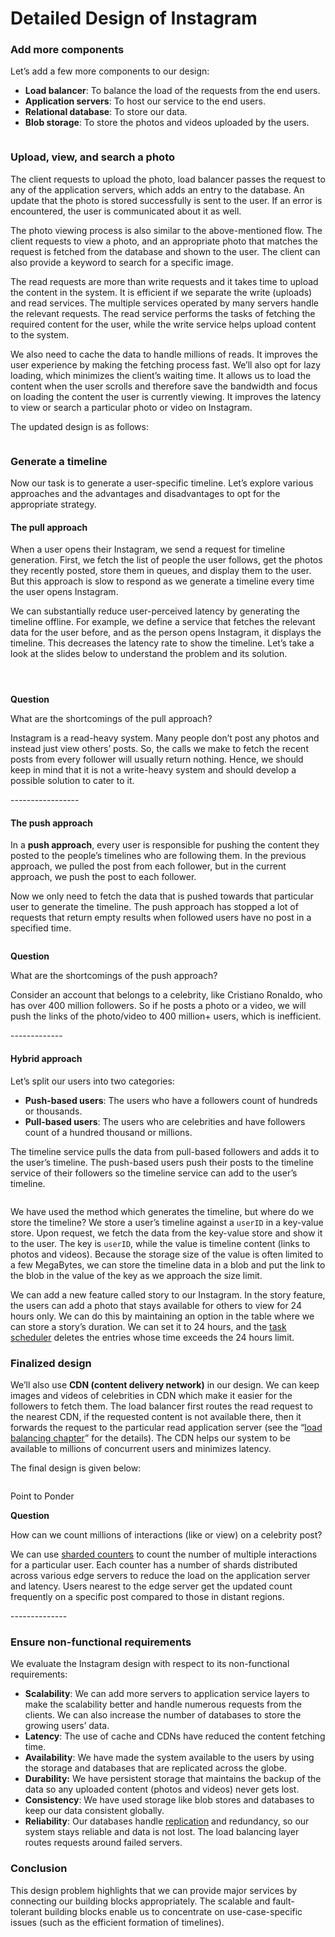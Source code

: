 # Detailed Design of Instagram

### Add more components <a href="#add-more-components-0" id="add-more-components-0"></a>

Let’s add a few more components to our design:

* **Load balancer**: To balance the load of the requests from the end users.
* **Application servers**: To host our service to the end users.
* **Relational database**: To store our data.
* **Blob storage**: To store the photos and videos uploaded by the users.

<figure><img src="https://kuweiguge.github.io/Grokking-Modern-System-Design-Interview-Gitbook/assets/Screenshot 2023-09-06 at 12.45.42 AM.png" alt=""><figcaption></figcaption></figure>

### Upload, view, and search a photo <a href="#upload-view-and-search-a-photo-0" id="upload-view-and-search-a-photo-0"></a>

The client requests to upload the photo, load balancer passes the request to any of the application servers, which adds an entry to the database. An update that the photo is stored successfully is sent to the user. If an error is encountered, the user is communicated about it as well.

The photo viewing process is also similar to the above-mentioned flow. The client requests to view a photo, and an appropriate photo that matches the request is fetched from the database and shown to the user. The client can also provide a keyword to search for a specific image.

The read requests are more than write requests and it takes time to upload the content in the system. It is efficient if we separate the write (uploads) and read services. The multiple services operated by many servers handle the relevant requests. The read service performs the tasks of fetching the required content for the user, while the write service helps upload content to the system.

We also need to cache the data to handle millions of reads. It improves the user experience by making the fetching process fast. We’ll also opt for lazy loading, which minimizes the client’s waiting time. It allows us to load the content when the user scrolls and therefore save the bandwidth and focus on loading the content the user is currently viewing. It improves the latency to view or search a particular photo or video on Instagram.

The updated design is as follows:

<figure><img src="https://kuweiguge.github.io/Grokking-Modern-System-Design-Interview-Gitbook/assets/Screenshot 2023-09-06 at 12.45.56 AM.png" alt=""><figcaption></figcaption></figure>

### Generate a timeline <a href="#generate-a-timeline-0" id="generate-a-timeline-0"></a>

Now our task is to generate a user-specific timeline. Let’s explore various approaches and the advantages and disadvantages to opt for the appropriate strategy.

#### The pull approach <a href="#the-pull-approach-1" id="the-pull-approach-1"></a>

When a user opens their Instagram, we send a request for timeline generation. First, we fetch the list of people the user follows, get the photos they recently posted, store them in queues, and display them to the user. But this approach is slow to respond as we generate a timeline every time the user opens Instagram.

We can substantially reduce user-perceived latency by generating the timeline offline. For example, we define a service that fetches the relevant data for the user before, and as the person opens Instagram, it displays the timeline. This decreases the latency rate to show the timeline. Let’s take a look at the slides below to understand the problem and its solution.

<figure><img src="https://kuweiguge.github.io/Grokking-Modern-System-Design-Interview-Gitbook/assets/Screenshot 2023-09-06 at 12.46.56 AM.png" alt=""><figcaption></figcaption></figure>

<figure><img src="https://kuweiguge.github.io/Grokking-Modern-System-Design-Interview-Gitbook/assets/Screenshot 2023-09-06 at 12.47.55 AM.png" alt=""><figcaption></figcaption></figure>

<figure><img src="https://kuweiguge.github.io/Grokking-Modern-System-Design-Interview-Gitbook/assets/Screenshot 2023-09-06 at 12.47.21 AM (1).png" alt=""><figcaption></figcaption></figure>

**Question**

What are the shortcomings of the pull approach?

Instagram is a read-heavy system. Many people don’t post any photos and instead just view others’ posts. So, the calls we make to fetch the recent posts from every follower will usually return nothing. Hence, we should keep in mind that it is not a write-heavy system and should develop a possible solution to cater to it.

\-----------------

#### The push approach <a href="#the-push-approach-0" id="the-push-approach-0"></a>

In a **push approach**, every user is responsible for pushing the content they posted to the people’s timelines who are following them. In the previous approach, we pulled the post from each follower, but in the current approach, we push the post to each follower.

Now we only need to fetch the data that is pushed towards that particular user to generate the timeline. The push approach has stopped a lot of requests that return empty results when followed users have no post in a specified time.

<figure><img src="https://kuweiguge.github.io/Grokking-Modern-System-Design-Interview-Gitbook/assets/Screenshot 2023-09-06 at 12.48.46 AM.png" alt=""><figcaption></figcaption></figure>

**Question**

What are the shortcomings of the push approach?

Consider an account that belongs to a celebrity, like Cristiano Ronaldo, who has over 400 million followers. So if he posts a photo or a video, we will push the links of the photo/video to 400 million+ users, which is inefficient.

\-------------

#### Hybrid approach <a href="#hybrid-approach-0" id="hybrid-approach-0"></a>

Let’s split our users into two categories:

* **Push-based users**: The users who have a followers count of hundreds or thousands.
* **Pull-based users**: The users who are celebrities and have followers count of a hundred thousand or millions.

The timeline service pulls the data from pull-based followers and adds it to the user’s timeline. The push-based users push their posts to the timeline service of their followers so the timeline service can add to the user’s timeline.

<figure><img src="https://kuweiguge.github.io/Grokking-Modern-System-Design-Interview-Gitbook/assets/Screenshot 2023-09-06 at 12.49.15 AM.png" alt=""><figcaption></figcaption></figure>

We have used the method which generates the timeline, but where do we store the timeline? We store a user’s timeline against a `userID` in a key-value store. Upon request, we fetch the data from the key-value store and show it to the user. The key is `userID`, while the value is timeline content (links to photos and videos). Because the storage size of the value is often limited to a few MegaBytes, we can store the timeline data in a blob and put the link to the blob in the value of the key as we approach the size limit.

We can add a new feature called story to our Instagram. In the story feature, the users can add a photo that stays available for others to view for 24 hours only. We can do this by maintaining an option in the table where we can store a story’s duration. We can set it to 24 hours, and the [task scheduler](../distributed-task-scheduler/system-design-the-distributed-task-scheduler.md) deletes the entries whose time exceeds the 24 hours limit.

### Finalized design <a href="#finalized-design-0" id="finalized-design-0"></a>

We’ll also use **CDN (content delivery network)** in our design. We can keep images and videos of celebrities in CDN which make it easier for the followers to fetch them. The load balancer first routes the read request to the nearest CDN, if the requested content is not available there, then it forwards the request to the particular read application server (see the “[load balancing chapter](../load-balancers/introduction-to-load-balancers.md)” for the details). The CDN helps our system to be available to millions of concurrent users and minimizes latency.

The final design is given below:

<figure><img src="https://kuweiguge.github.io/Grokking-Modern-System-Design-Interview-Gitbook/assets/Screenshot 2023-09-06 at 12.49.56 AM.png" alt=""><figcaption></figcaption></figure>

Point to Ponder

**Question**

How can we count millions of interactions (like or view) on a celebrity post?

We can use [sharded counters](../sharded-counters/high-level-design-of-sharded-counters.md) to count the number of multiple interactions for a particular user. Each counter has a number of shards distributed across various edge servers to reduce the load on the application server and latency. Users nearest to the edge server get the updated count frequently on a specific post compared to those in distant regions.

\--------------

### Ensure non-functional requirements <a href="#ensure-non-functional-requirements-0" id="ensure-non-functional-requirements-0"></a>

We evaluate the Instagram design with respect to its non-functional requirements:

* **Scalability**: We can add more servers to application service layers to make the scalability better and handle numerous requests from the clients. We can also increase the number of databases to store the growing users’ data.
* **Latency**: The use of cache and CDNs have reduced the content fetching time.
* **Availability**: We have made the system available to the users by using the storage and databases that are replicated across the globe.
* **Durability:** We have persistent storage that maintains the backup of the data so any uploaded content (photos and videos) never gets lost.
* **Consistency**: We have used storage like blob stores and databases to keep our data consistent globally.
* **Reliability**: Our databases handle [replication](../databases/data-replication/) and redundancy, so our system stays reliable and data is not lost. The load balancing layer routes requests around failed servers.

### Conclusion <a href="#conclusion-1" id="conclusion-1"></a>

This design problem highlights that we can provide major services by connecting our building blocks appropriately. The scalable and fault-tolerant building blocks enable us to concentrate on use-case-specific issues (such as the efficient formation of timelines).
